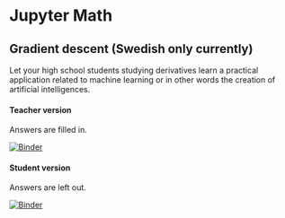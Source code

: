 # Jupyter Math

## Gradient descent (Swedish only currently)

Let your high school students studying derivatives learn a practical application related to machine learning or in other words the creation of artificial intelligences.

#### Teacher version

Answers are filled in.

[![Binder](https://mybinder.org/badge.svg)](https://mybinder.org/v2/gh/consideratio/jupyter-se-math-teacher/master?urlpath=lab/tree/source%2Fgradient-descent%2Fgradient-descent.ipynb)

#### Student version

Answers are left out.

[![Binder](https://mybinder.org/badge.svg)](https://mybinder.org/v2/gh/consideratio/jupyter-se-math-teacher/master?urlpath=lab/tree/release%2Fgradient-descent%2Fgradient-descent.ipynb)

